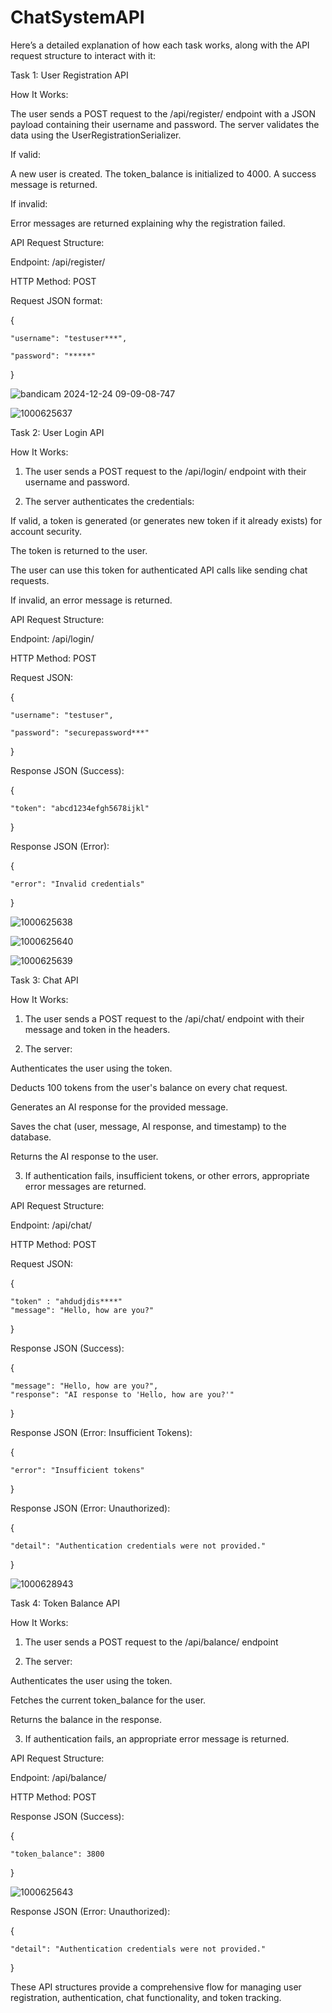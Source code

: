 # ChatSystemAPI

Here’s a detailed explanation of how each task works, along with the API request structure to interact with it:

Task 1: User Registration API

How It Works:

The user sends a POST request to the /api/register/ endpoint with a JSON payload containing their username and password.
The server validates the data using the UserRegistrationSerializer.

If valid:

A new user is created.
The token_balance is initialized to 4000.
A success message is returned.

If invalid:

Error messages are returned explaining why the registration failed.

API Request Structure:

Endpoint: /api/register/

HTTP Method:
POST

Request JSON format:

{

    "username": "testuser***",

    "password": "*****"
}


![bandicam 2024-12-24 09-09-08-747](https://github.com/user-attachments/assets/3a732b34-d80a-41e6-8bc6-79fb2144150b)

![1000625637](https://github.com/user-attachments/assets/1a800b2c-a4e5-464e-876c-617434f699ef)




Task 2: User Login API

How It Works:

1. The user sends a POST request to the /api/login/ endpoint with their username and password.


2. The server authenticates the credentials:

If valid, a token is generated (or generates new token if it already exists) for account security.

The token is returned to the user.

The user can use this token for authenticated API calls like sending chat requests.

If invalid, an error message is returned.


API Request Structure:

Endpoint: /api/login/

HTTP Method: POST

Request JSON:

{

    "username": "testuser",

    "password": "securepassword***"
}

Response JSON (Success):

{

    "token": "abcd1234efgh5678ijkl"
}

Response JSON (Error):

{

    "error": "Invalid credentials"
}


![1000625638](https://github.com/user-attachments/assets/6730a143-622c-49f9-aad1-e353cb2ab406)

![1000625640](https://github.com/user-attachments/assets/84624732-8fa6-499f-9272-53fcb407a3ac)


![1000625639](https://github.com/user-attachments/assets/40561bc5-b0fd-4fc8-bb85-3a9e8b8b96af)


Task 3: Chat API

How It Works:

1. The user sends a POST request to the /api/chat/ endpoint with their message and token in the headers.


2. The server:

Authenticates the user using the token.

Deducts 100 tokens from the user's balance on every chat request.

Generates an AI response for the provided message.

Saves the chat (user, message, AI response, and timestamp) to the database.

Returns the AI response to the user.


3. If authentication fails, insufficient tokens, or other errors, appropriate error messages are returned.



API Request Structure:

Endpoint: /api/chat/

HTTP Method: POST

Request JSON:

{

    "token" : "ahdudjdis****"
    "message": "Hello, how are you?"
}

Response JSON (Success):

{

    "message": "Hello, how are you?",
    "response": "AI response to 'Hello, how are you?'"
}

Response JSON (Error: Insufficient Tokens):

{

    "error": "Insufficient tokens"
}

Response JSON (Error: Unauthorized):

{

    "detail": "Authentication credentials were not provided."
}


![1000628943](https://github.com/user-attachments/assets/98d5664f-fd40-4b24-a642-992080f553bd)


Task 4: Token Balance API

How It Works:

1. The user sends a POST request to the /api/balance/ endpoint


2. The server:

Authenticates the user using the token.

Fetches the current token_balance for the user.

Returns the balance in the response.



3. If authentication fails, an appropriate error message is returned.



API Request Structure:

Endpoint:
/api/balance/

HTTP Method:
POST

Response JSON (Success):

{

    "token_balance": 3800
}


![1000625643](https://github.com/user-attachments/assets/a51aecf3-f4d4-42c0-868a-624eb4dfe087)


Response JSON (Error: Unauthorized):

{

    "detail": "Authentication credentials were not provided."
}

These API structures provide a comprehensive flow for managing user registration, authentication, chat functionality, and token tracking.

